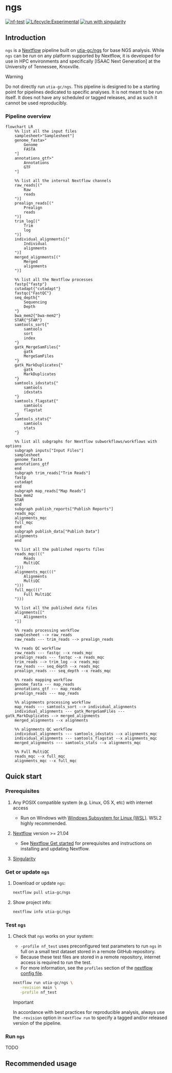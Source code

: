 # ngs

[![nf-test](https://img.shields.io/badge/tested_with-nf--test-337ab7.svg)](https://code.askimed.com/nf-test)
[![Lifecycle:Experimental](https://img.shields.io/badge/Lifecycle-Experimental-339999)](https://lifecycle.r-lib.org/articles/stages.html#experimental)
[![run with singularity](https://img.shields.io/badge/run%20with-singularity-1d355c.svg?labelColor=000000)](https://sylabs.io/docs/)

## Introduction

`ngs` is a [Nextflow](https://www.nextflow.io/) pipeline built on [utia-gc/ngs](htpps://github.com/utia-gc/ngs) for base NGS analysis.
While `ngs` can be run on any platform supported by Nextflow, it is developed for use in HPC environments and specifically [ISAAC Next Generation] at the University of Tennessee, Knoxville.

> [!WARNING]
> Do not directly run `utia-gc/ngs`. This pipeline is designed to be a starting point for pipelines dedicated to specific analyses. It is not meant to be run itself. It does not have any scheduled or tagged releases, and as such it cannot be used reproducibly.

### Pipeline overview

```mermaid
flowchart LR
    %% list all the input files
    samplesheet>"Samplesheet"]
    genome_fasta>"
        Genome
        FASTA
    "]
    annotations_gtf>"
        Annotations
        GTF
    "]

    %% list all the internal Nextflow channels
    raw_reads[("
        Raw
        reads
    ")]
    prealign_reads[("
        Prealign
        reads
    ")]
    trim_log[("
        Trim
        log
    ")]
    individual_alignments[("
        Individual
        alignments
    ")]
    merged_alignments[("
        Merged
        alignments
    ")]

    %% list all the Nextflow processes
    fastp{"fastp"}
    cutadapt{"cutadapt"}
    fastqc{"FastQC"}
    seq_depth{"
        Sequencing
        Depth
    "}
    bwa_mem2{"bwa-mem2"}
    STAR{"STAR"}
    samtools_sort{"
        samtools
        sort
        index
    "}
    gatk_MergeSamFiles{"
        gatk
        MergeSamFiles
    "}
    gatk_MarkDuplicates{"
        gatk
        MarkDuplicates
    "}
    samtools_idxstats{"
        samtools
        idxstats
    "}
    samtools_flagstat{"
        samtools
        flagstat
    "}
    samtools_stats{"
        samtools
        stats
    "}

    %% list all subgraphs for Nextflow subworkflows/workflows with options
    subgraph inputs["Input Files"]
    samplesheet
    genome_fasta
    annotations_gtf
    end
    subgraph trim_reads["Trim Reads"]
    fastp
    cutadapt
    end
    subgraph map_reads["Map Reads"]
    bwa_mem2
    STAR
    end
    subgraph publish_reports["Publish Reports"]
    reads_mqc
    alignments_mqc
    full_mqc
    end
    subgraph publish_data["Publish Data"]
    alignments
    end

    %% list all the published reports files
    reads_mqc((("
        Reads
        MultiQC
    ")))
    alignments_mqc((("
        Alignments
        MultiQC
    ")))
    full_mqc((("
        Full MultiQC
    ")))

    %% list all the published data files
    alignments[["
        Alignments
    "]]

    %% reads processing workflow
    samplesheet --> raw_reads
    raw_reads --- trim_reads --> prealign_reads

    %% reads QC workflow
    raw_reads --- fastqc --x reads_mqc
    prealign_reads --- fastqc --x reads_mqc
    trim_reads --> trim_log --x reads_mqc
    raw_reads --- seq_depth --x reads_mqc
    prealign_reads --- seq_depth --x reads_mqc

    %% reads mapping workflow
    genome_fasta --- map_reads
    annotations_gtf --- map_reads
    prealign_reads --- map_reads

    %% alignments processing workflow
    map_reads --- samtools_sort --> individual_alignments
    individual_alignments --- gatk_MergeSamFiles --- gatk_MarkDuplicates --> merged_alignments
    merged_alignments --x alignments

    %% alignments QC workflow
    individual_alignments --- samtools_idxstats --x alignments_mqc
    individual_alignments --- samtools_flagstat --x alignments_mqc
    merged_alignments --- samtools_stats --x alignments_mqc

    %% Full MultiQC
    reads_mqc --x full_mqc
    alignments_mqc --x full_mqc
```

## Quick start

### Prerequisites

1. Any POSIX compatible system (e.g. Linux, OS X, etc) with internet access

   - Run on Windows with [Windows Subsystem for Linux (WSL)](https://docs.microsoft.com/en-us/windows/wsl/). WSL2 highly recommended.

2. [Nextflow](https://www.nextflow.io/) version >= 21.04

   - See [Nextflow Get started](https://www.nextflow.io/docs/latest/getstarted.html#) for prerequisites and instructions on installing and updating Nextflow.

3. [Singularity](https://sylabs.io)

### Get or update `ngs`

1. Download or update `ngs`:

    ```bash
    nextflow pull utia-gc/ngs
    ```

2. Show project info:

    ```bash
    nextflow info utia-gc/ngs
    ```

### Test `ngs`

1. Check that `ngs` works on your system:

   - `-profile nf_test` uses preconfigured test parameters to run `ngs` in full on a small test dataset stored in a remote GitHub repository.
   - Because these test files are stored in a remote repository, internet access is required to run the test.
   - For more information, see the `profiles` section of the [nextflow config file](nextflow.config).

   ```bash
   nextflow run utia-gc/ngs \
      -revision main \
      -profile nf_test
   ```

   > [!IMPORTANT]
   > In accordance with best practices for reproducible analysis, always use the `-revision` option in `nextflow run` to specify a tagged and/or released version of the pipeline.

### Run `ngs`

TODO

## Recommended usage
